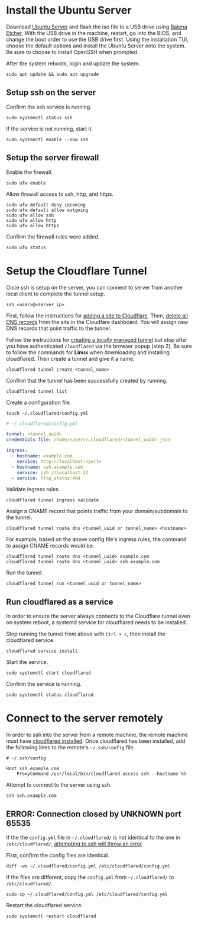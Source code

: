 # Install the Ubuntu Server

Download [Ubuntu Server](https://ubuntu.com/download/server) and flash the iso file to a USB drive using [Balena Etcher](https://etcher.balena.io/). With the USB drive in the machine, restart, go into the BIOS, and change the boot order to use the USB drive first. Using the installation TUI, choose the default options and install the Ubuntu Server onto the system. Be sure to choose to install OpenSSH when prompted.

After the system reboots, login and update the system.

```
sudo apt update && sudo apt upgrade
```

## Setup ssh on the server

Confirm the ssh service is running.

```
sudo systemctl status ssh
```

If the service is not running, start it.

```
sudo systemctl enable --now ssh
```

## Setup the server firewall

Enable the firewall.

```
sudo ufw enable
```

Allow firewall access to ssh, http, and https.

```
sudo ufw default deny incoming
sudo ufw default allow outgoing
sudo ufw allow ssh
sudo ufw allow http
sudo ufw allow https
```

Confirm the firewall rules were added.

```
sudo ufw status
```

# Setup the Cloudflare Tunnel

Once ssh is setup on the server, you can connect to server from another local client to complete the tunnel setup.

```
ssh <user>@<server_ip>
```

First, follow the instructions for [adding a site to Cloudflare](https://developers.cloudflare.com/fundamentals/setup/account-setup/add-site/). Then, [delete all DNS records](https://developers.cloudflare.com/dns/manage-dns-records/how-to/create-dns-records/#delete-dns-records) from the site in the Cloudfare dashboard. You will assign new DNS records that point traffic to the tunnel.

Follow the instructions for [creating a locally managed tunnel](https://developers.cloudflare.com/cloudflare-one/connections/connect-networks/get-started/create-local-tunnel/) but stop after you have authenticated `cloudflared` via the browser popup (step 2). Be sure to follow the commands for **Linux** when downloading and installing cloudflared. Then create a tunnel and give it a name.

```
cloudflared tunnel create <tunnel_name>
```

Confirm that the tunnel has been successfully created by running.

```
cloudflared tunnel list
```

Create a configuration file.

```
touch ~/.cloudflared/config.yml
```

```yml
# ~/.cloudflared/config.yml

tunnel: <tunnel_uuid>
credentials-file: /home/<user>/.cloudflared/<tunnel_uuid>.json

ingress:
  - hostname: example.com
    service: http://localhost:<port>
  - hostname: ssh.example.com
    service: ssh://localhost:22
  - service: http_status:404
```

Validate ingress rules.

```
cloudflared tunnel ingress validate
```

Assign a CNAME record that points traffic from your domain/subdomain to the tunnel.

```
cloudflared tunnel route dns <tunnel_uuid or tunnel_name> <hostname>
```

For example, based on the above config file's ingress rules, the command to assign CNAME records would be.

```
cloudflared tunnel route dns <tunnel_uuid> example.com
cloudflared tunnel route dns <tunnel_uuid> ssh.example.com
```

Run the tunnel.

```
cloudflared tunnel run <tunnel_uuid or tunnel_name>
```

## Run cloudflared as a service

In order to ensure the server always connects to the Cloudflare tunnel even on system reboot, a systemd service for cloudflared needs to be installed.

Stop running the tunnel from above with `Ctrl + c`, then install the cloudflared service.

```
cloudflared service install
```

Start the service.

```
sudo systemctl start cloudflared
```

Confirm the service is running.

```
sudo systemctl status cloudflared
```

# Connect to the server remotely

In order to ssh into the server from a remote machine, the remote machine must have [cloudflared installed](https://developers.cloudflare.com/cloudflare-one/connections/connect-networks/get-started/create-local-tunnel/#1-download-and-install-cloudflared). Once cloudflared has been installed, add the following lines to the remote's `~/.ssh/config` file.

```
# ~/.ssh/config

Host ssh.example.com
    ProxyCommand /usr/local/bin/cloudflared access ssh --hostname %h
```

Attempt to connect to the server using ssh.

```
ssh ssh.example.com
```

## ERROR: Connection closed by UNKNOWN port 65535

If the the `config.yml` file in `~/.cloudflared/` is not identical to the one in `/etc/cloudflared/`, [attempting to ssh will throw an error](https://community.cloudflare.com/t/unable-to-ssh-using-cloudflared/357068)

First, confirm the config files are identical.

```
diff -ws ~/.cloudflared/config.yml /etc/cloudflared/config.yml
```

If the files are different, copy the `config.yml` from `~/.cloudflared/` to `/etc/cloudflared/`.

```
sudo cp ~/.cloudflared/config.yml /etc/cloudflared/config.yml
```

Restart the cloudflared service.

```
sudo systemctl restart cloudflared
```